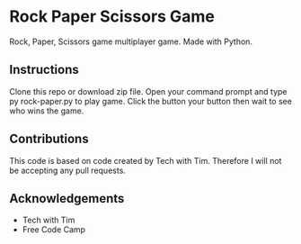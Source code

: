 # Rock Paper Scissors Game
Rock, Paper, Scissors game multiplayer game. Made with Python.

## Instructions
Clone this repo or download zip file. Open your command prompt and type py rock-paper.py to play game. Click the button your button then wait to see who wins the game.

## Contributions
This code is based on code created by Tech with Tim. Therefore I will not be accepting any pull requests.

## Acknowledgements
* Tech with Tim 
* Free Code Camp 